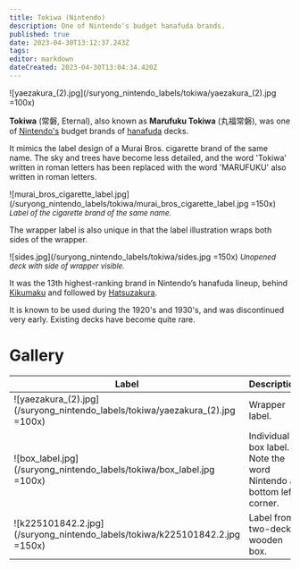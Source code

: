 ```yaml
---
title: Tokiwa (Nintendo)
description: One of Nintendo's budget hanafuda brands.
published: true
date: 2023-04-30T13:12:37.243Z
tags: 
editor: markdown
dateCreated: 2023-04-30T13:04:34.420Z
---
```


![yaezakura_(2).jpg](/suryong_nintendo_labels/tokiwa/yaezakura_(2).jpg =100x)

**Tokiwa** (常磐, Eternal), also known as **Marufuku Tokiwa** (丸福常磐), was one of [Nintendo's](/en/hanafuda/manufacturers/nintendo) budget brands of [hanafuda](/en/hanafuda) decks.

It mimics the label design of a Murai Bros. cigarette brand of the same name. The sky and trees have become less detailed, and the word 'Tokiwa' written in roman letters has been replaced with the word 'MARUFUKU' also written in roman letters.

![murai_bros_cigarette_label.jpg](/suryong_nintendo_labels/tokiwa/murai_bros_cigarette_label.jpg =150x)
<span style="font-size:small;">*Label of the cigarette brand of the same name.*</span>

The wrapper label is also unique in that the label illustration wraps both sides of the wrapper.

![sides.jpg](/suryong_nintendo_labels/tokiwa/sides.jpg =150x)
<span style="font-size:small;">*Unopened deck with side of wrapper visible.*</span>

It was the 13th highest-ranking brand in Nintendo’s hanafuda lineup, behind [Kikumaku](/en/hanafuda/manufacturers/nintendo/kikumaku) and followed by [Hatsuzakura](/en/hanafuda/manufacturers/nintendo/hatsuzakura).

It is known to be used during the 1920's and 1930's, and was discontinued very early. Existing decks have become quite rare.

# Gallery
| Label | Description |
| --- | --- |
|![yaezakura_(2).jpg](/suryong_nintendo_labels/tokiwa/yaezakura_(2).jpg =100x)|Wrapper label.|
|![box_label.jpg](/suryong_nintendo_labels/tokiwa/box_label.jpg =100x)|Individual box label. Note the word Nintendo at bottom left corner.|
|![k225101842.2.jpg](/suryong_nintendo_labels/tokiwa/k225101842.2.jpg =150x)|Label from two-deck wooden box.|